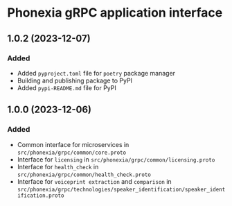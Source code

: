 # Phonexia gRPC application interface

## 1.0.2 (2023-12-07)
### Added 
- Added `pyproject.toml` file for `poetry` package manager
- Building and publishing package to PyPI
- Added `pypi-README.md` file for PyPI

## 1.0.0 (2023-12-06)
### Added
- Common interface for microservices in `src/phonexia/grpc/common/core.proto`
- Interface for `licensing` in `src/phonexia/grpc/common/licensing.proto`
- Interface for `health_check` in `src/phonexia/grpc/common/health_check.proto`
- Interface for `voiceprint extraction` and `comparison` in `src/phonexia/grpc/technologies/speaker_identification/speaker_identification.proto`